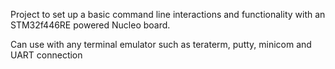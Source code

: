 Project to set up a basic command line interactions and functionality with an STM32f446RE powered Nucleo board.

Can use with any terminal emulator such as teraterm, putty, minicom and UART connection
